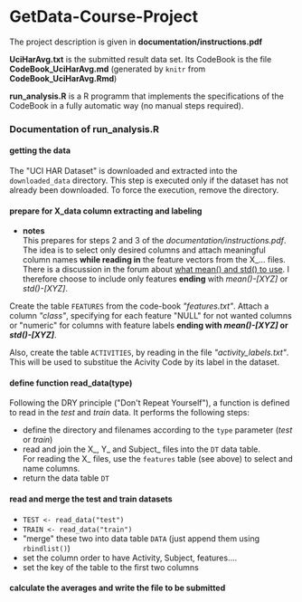 GetData-Course-Project
======================

The project description is given in **documentation/instructions.pdf**  

**UciHarAvg.txt** is the submitted result data set. Its CodeBook is the file
**CodeBook_UciHarAvg.md** (generated by `knitr` from **CodeBook_UciHarAvg.Rmd**)

**run_analysis.R** is a R programm that implements the specifications of the CodeBook in
a fully automatic way (no manual steps required).


### Documentation of run_analysis.R

#### getting the data

The "UCI HAR Dataset" is downloaded and extracted into the `downloaded_data` directory. This step is executed only if the dataset has not already been downloaded. To force the execution, remove the directory.

#### prepare for X_data column extracting and labeling

* **notes**  
    This prepares for steps 2 and 3 of the *documentation/instructions.pdf*.  
    The idea is to select only desired columns and attach meaningful column names
    **while reading in** the feature vectors from the X_... files. There is a discussion 
    in the forum about [what mean() and std() to use](https://class.coursera.org/getdata-016/forum/thread?thread_id=50#post-110). I therefore choose to include only features **ending** with 
    *mean()-[XYZ]* or *std()-[XYZ]*.   

Create the table `FEATURES` from the code-book *"features.txt"*. Attach a column
*"class"*, specifying for each feature "NULL" for not wanted columns or "numeric" 
for columns with feature labels **ending with *mean()-[XYZ]* or *std()-[XYZ]***.  

Also, create the table `ACTIVITIES`, by reading in the file *"activity_labels.txt"*. This will be used to substitue the Acivity Code by its label in the dataset.

#### define function read_data(type)

Following the DRY principle ("Don't Repeat Yourself"), a function is defined to read in the *test* and *train* data. It performs the following steps:  

- define the directory and filenames according to the `type` parameter (*test* or *train*)
- read and join the X_, Y_ and Subject_ files into the `DT` data table.  
  For reading the X_ files, use the `features` table (see above) to select and name columns.
- return the data table `DT`

#### read and merge the test and train datasets

- `TEST <- read_data("test")`
- `TRAIN <- read_data("train")`
- "merge" these two into data table `DATA` (just append them using `rbindlist()`)
- set the column order to have Activity, Subject, features....  
- set the key of the table to the first two columns  

#### calculate the averages and write the file to be submitted



